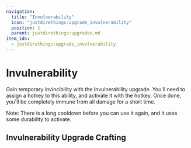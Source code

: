 ```yaml
---
navigation:
  title: "Invulnerability"
  icon: "justdirethings:upgrade_invulnerability"
  position: 1
  parent: justdirethings:upgrades.md
item_ids:
  - justdirethings:upgrade_invulnerability
---
```


# Invulnerability

Gain temporary invincibility with the Invulnerability upgrade. You'll need to assign a hotkey to this ability, and activate it with the hotkey.  Once done, you'll be completely immune from all damage for a short time.

Note: There is a long cooldown before you can use it again, and it uses some durability to activate.

## Invulnerability Upgrade Crafting



<Recipe id="justdirethings:upgrade_invulnerability" />

